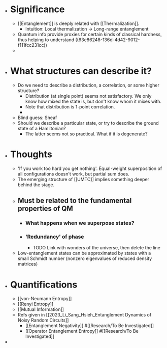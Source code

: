 - # Significance
	- [[Entanglement]] is deeply related with [[Thermalization]].
		- Intuition: Local thermalization -> Long-range entanglement
	- Quantum info provide proxies for certain kinds of classical hardness, thus helping to understand ((63e86248-136d-4d42-9012-f111fcc231cc))
	-
- # What structures can describe it?
	- Do we need to describe a distribution, a correlation, or some higher structure?
		- Distribution (at single point) seems not satisfactory. We only know how mixed the state is, but don't know whom it mixes with.
		- Note that distribution is 1-point correlation.
		-
	- Blind guess: Sheaf
	- Should we describe a particular state, or try to describe the ground state of a Hamiltonian?
		- The latter seems not so practical. What if it is degenerate?
- # Thoughts
	- 'If you work too hard you get nothing'. Equal-weight superposition of all configurations doesn't work, but partial sum does.
	- The emerging structure of [[UMTC]] implies something deeper behind the stage.
	- ## Must be related to the fundamental properties of QM
		- ### What happens when we superpose states?
		- ### 'Redundancy' of phase
			- TODO Link with wonders of the universe, then delete the line
	- Low-entanglement states can be approximated by states with a small Schmidt number (nonzero eigenvalues of reduced density matrices)
- # Quantifications
	- [[von-Neumann Entropy]]
	- [[Renyi Entropy]]
	- [[Mutual Information]]
	- Refs given in [[2023_Li_Sang_Hsieh_Entanglement Dynamics of Noisy Random Circuits]]
		- [[Entanglement Negativity]] #[[Research/To Be Investigated]]
		- [[Operator Entanglement Entropy]] #[[Research/To Be Investigated]]
-